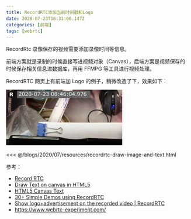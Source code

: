 ```yaml
---
title: RecordRTC添加当前时间戳和Logo
date: 2020-07-23T16:31:00.147Z
categories: [前端]
tags: [webrtc]
---
```


RecordRtc 录像保存的视频需要添加录像时间等信息。

前端方案就是录制的时候直接写进视频对象（Canvas），后端方案是视频保存的时候保存相关信息进数据库，再用 FFMPG 等工具进行视频处理。

RecordRTC 网页上有前端加 Logo 的例子，稍微改造了下，效果如下：

![](./resources/recordrtc-170323.png)

<<< @/blogs/2020/07/resources/recordrtc-draw-image-and-text.html


参考：

- [Record RTC](https://recordrtc.org/)
- [Draw Text on canvas in HTML5](http://www.authorcode.com/draw-text-on-canvas-in-html5/)
- [HTML5 Canvas Text](http://tutorials.jenkov.com/html5-canvas/text.html)
- [30+ Simple Demos using RecordRTC](https://www.webrtc-experiment.com/RecordRTC/simple-demos/)
- [Show logo+advertisement on the recorded video | RecordRTC](https://www.webrtc-experiment.com/RecordRTC/simple-demos/show-logo-on-recorded-video.html)
- https://www.webrtc-experiment.com/